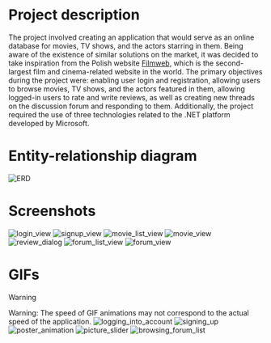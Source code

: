 # Project description  
The project involved creating an application that would serve as an online database for movies, TV shows, and the actors starring in them. Being aware of the existence of similar solutions on the market, it was decided to take inspiration from the Polish website [Filmweb](https://www.filmweb.pl/), which is the second-largest film and cinema-related website in the world. The primary objectives during the project were: enabling user login and registration, allowing users to browse movies, TV shows, and the actors featured in them, allowing logged-in users to rate and write reviews, as well as creating new threads on the discussion forum and responding to them. Additionally, the project required the use of three technologies related to the .NET platform developed by Microsoft.  

# Entity-relationship diagram  
![ERD](https://github.com/user-attachments/assets/c54c751f-f7f5-4a92-b46b-422aea4db957)  

# Screenshots  
![login_view](https://github.com/user-attachments/assets/638d9ea5-51d8-40cd-9a00-d00fb6fb3b50)
![signup_view](https://github.com/user-attachments/assets/466042fd-63c4-40d0-971e-f4ce5c696a30)
![movie_list_view](https://github.com/user-attachments/assets/c39720eb-8f6a-4cc8-a420-f36ec7d49fbf)
![movie_view](https://github.com/user-attachments/assets/60bb70ae-90f0-4753-b81b-78b6a6cd48cf)
![review_dialog](https://github.com/user-attachments/assets/24322b99-58e5-42d4-a531-45098846b341)
![forum_list_view](https://github.com/user-attachments/assets/f6654569-e22b-4db0-ac4a-d7c3f13c4614)
![forum_view](https://github.com/user-attachments/assets/d68c4318-ede0-427d-a815-7a038181204d)

# GIFs  
> [!WARNING]
> Warning: The speed of GIF animations may not correspond to the actual speed of the application.
![logging_into_account](https://github.com/user-attachments/assets/05d94535-0c15-4baf-aa4e-3f316244f65e)
![signing_up](https://github.com/user-attachments/assets/ca34fd48-4b8c-4f11-94b0-a872b458cb51)
![poster_animation](https://github.com/user-attachments/assets/58adb7c7-3785-4ea2-8257-9053c11a5810)
![picture_slider](https://github.com/user-attachments/assets/d8408c6d-6c73-4526-a4b8-6d8038e89754)
![browsing_forum_list](https://github.com/user-attachments/assets/99bfd8ee-fa9d-4fe2-9781-1172797e564c)
